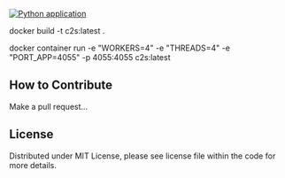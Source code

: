 [![Python application](https://github.com/NicoMincuzzi/curl-to-swagger/actions/workflows/python-app.yml/badge.svg)](https://github.com/NicoMincuzzi/curl-to-swagger/actions/workflows/python-app.yml)

docker build -t c2s:latest .

docker container run -e "WORKERS=4" -e "THREADS=4" -e "PORT_APP=4055" -p 4055:4055 c2s:latest


## How to Contribute
Make a pull request...

## License
Distributed under MIT License, please see license file within the code for more details.
